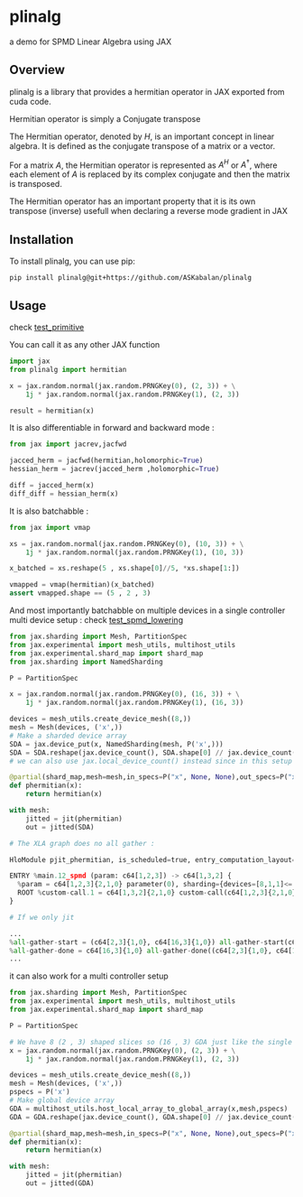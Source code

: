 # plinalg

a demo for SPMD Linear Algebra using JAX

## Overview
plinalg is a library that provides a hermitian operator in JAX exported from cuda code.

Hermitian operator is simply a Conjugate transpose 

The Hermitian operator, denoted by $H$, is an important concept in linear algebra. It is defined as the conjugate transpose of a matrix or a vector. 

For a matrix $A$, the Hermitian operator is represented as $A^H$ or $A^\dagger$, where each element of $A$ is replaced by its complex conjugate and then the matrix is transposed.

The Hermitian operator has an important property that it is its own transpose (inverse) usefull when declaring a reverse mode gradient in JAX

## Installation
To install plinalg, you can use pip:

```shell
pip install plinalg@git+https://github.com/ASKabalan/plinalg
```

## Usage

check [test_primitive](tests/test_primitive.py)

You can call it as any other JAX function 


```python
import jax
from plinalg import hermitian

x = jax.random.normal(jax.random.PRNGKey(0), (2, 3)) + \
    1j * jax.random.normal(jax.random.PRNGKey(1), (2, 3))

result = hermitian(x)
```

It is also differentiable in forward and backward mode :

```python
from jax import jacrev,jacfwd

jacced_herm = jacfwd(hermitian,holomorphic=True)
hessian_herm = jacrev(jacced_herm ,holomorphic=True)

diff = jacced_herm(x)
diff_diff = hessian_herm(x)

```

It is also batchabble :

```python
from jax import vmap

xs = jax.random.normal(jax.random.PRNGKey(0), (10, 3)) + \
    1j * jax.random.normal(jax.random.PRNGKey(1), (10, 3))

x_batched = xs.reshape(5 , xs.shape[0]//5, *xs.shape[1:])

vmapped = vmap(hermitian)(x_batched)
assert vmapped.shape == (5 , 2 , 3)
```

And most importantly batchabble on multiple devices in a single controller multi device setup : 
check [test_spmd_lowering](tests/test_spmd_lowering.py)

```python
from jax.sharding import Mesh, PartitionSpec
from jax.experimental import mesh_utils, multihost_utils
from jax.experimental.shard_map import shard_map
from jax.sharding import NamedSharding

P = PartitionSpec

x = jax.random.normal(jax.random.PRNGKey(0), (16, 3)) + \
    1j * jax.random.normal(jax.random.PRNGKey(1), (16, 3))

devices = mesh_utils.create_device_mesh((8,))
mesh = Mesh(devices, ('x',))
# Make a sharded device array
SDA = jax.device_put(x, NamedSharding(mesh, P('x',)))
SDA = SDA.reshape(jax.device_count(), SDA.shape[0] // jax.device_count(), *SDA.shape[1:])
# we can also use jax.local_device_count() instead since in this setup they are the same

@partial(shard_map,mesh=mesh,in_specs=P("x", None, None),out_specs=P("x", None, None),check_rep=False)
def phermitian(x):
    return hermitian(x)

with mesh:
    jitted = jit(phermitian)
    out = jitted(SDA)

# The XLA graph does no all gather : 

HloModule pjit_phermitian, is_scheduled=true, entry_computation_layout={(c64[1,2,3]{2,1,0})->c64[1,3,2]{2,1,0}}, num_partitions=8, frontend_attributes={fingerprint_before_lhs="4564bf20f1db9a2290fee42597b1f4c0"}

ENTRY %main.12_spmd (param: c64[1,2,3]) -> c64[1,3,2] {
  %param = c64[1,2,3]{2,1,0} parameter(0), sharding={devices=[8,1,1]<=[8]}, metadata={op_name="pjit(phermitian)/jit(main)/shard_map[mesh=Mesh(\'x\': 8) in_names=({0: (\'x\',)},) out_names=({0: (\'x\',)},) check_rep=False rewrite=False auto=frozenset()]" source_file="/gpfsdswork/projects/rech/.../Projects/plinalg/tests/test_spmd_lowering.py" source_line=135}
  ROOT %custom-call.1 = c64[1,3,2]{2,1,0} custom-call(c64[1,2,3]{2,1,0} %param), custom_call_target="hermitian_operator", operand_layout_constraints={c64[1,2,3]{2,1,0}}, api_version=API_VERSION_STATUS_RETURNING, metadata={op_name="pjit(phermitian)/jit(main)/jit(shmap_body)/phermitian" source_file="/gpfsdswork/projects/rech/.../Projects/plinalg/plinalg/hermitian.py" source_line=29}, backend_config="\001\000\000\000\000\000\000\000\002\000\000\000\000\000\000\000\003\000\000\000\000\000\000\000"
}

# If we only jit

...
%all-gather-start = (c64[2,3]{1,0}, c64[16,3]{1,0}) all-gather-start(c64[2,3]{1,0} %param), channel_id=1, replica_groups={{0,1,2,3,4,5,6,7}}, dimensions={0}, use_global_device_ids=true, metadata={op_name="pjit(hermitian)/jit(main)/phermitian" source_file="/gpfsdswork/projects/rech/.../Projects/plinalg/plinalg/hermitian.py" source_line=29}, backend_config={"operation_queue_id":"0","wait_on_operation_queues":[],"collective_backend_config":{"is_sync":true,"no_parallel_custom_call":false}}
%all-gather-done = c64[16,3]{1,0} all-gather-done((c64[2,3]{1,0}, c64[16,3]{1,0}) %all-gather-start), metadata={op_name="pjit(hermitian)/jit(main)/phermitian" source_file="/gpfsdswork/projects/rech/.../Projects/plinalg/plinalg/hermitian.py" source_line=29}
...

```


it can also work for a multi controller setup 

```python
from jax.sharding import Mesh, PartitionSpec
from jax.experimental import mesh_utils, multihost_utils
from jax.experimental.shard_map import shard_map

P = PartitionSpec

# We have 8 (2 , 3) shaped slices so (16 , 3) GDA just like the single controller case
x = jax.random.normal(jax.random.PRNGKey(0), (2, 3)) + \
    1j * jax.random.normal(jax.random.PRNGKey(1), (2, 3))

devices = mesh_utils.create_device_mesh((8,))
mesh = Mesh(devices, ('x',))
pspecs = P('x')
# Make global device array
GDA = multihost_utils.host_local_array_to_global_array(x,mesh,pspecs)
GDA = GDA.reshape(jax.device_count(), GDA.shape[0] // jax.device_count(), *GDA.shape[1:])

@partial(shard_map,mesh=mesh,in_specs=P("x", None, None),out_specs=P("x", None, None),check_rep=False)
def phermitian(x):
    return hermitian(x)

with mesh:
    jitted = jit(phermitian)
    out = jitted(GDA)

```
